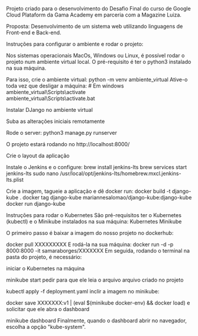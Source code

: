 Projeto criado para o desenvolvimento do Desafio Final do curso de Google Cloud Plataform da Gama Academy em parceria com a Magazine Luiza.

Proposta:
Desenvolvimento de um sistema web utilizando linguagens de Front-end e Back-end.

Instruções para configurar o ambiente e rodar o projeto:

Nos sistemas operacionais MacOs, Windows ou Linux, é possível rodar o projeto num ambiente virtual local. O pré-requisito é ter o python3 instalado na sua máquina.

Para isso, crie o ambiente virtual: python -m venv ambiente_virtual
Ative-o toda vez que desligar a máquina: # Em windows
ambiente_virtual\Scripts\activate    
ambiente_virtual\Scripts\activate.bat

Instalar DJango no ambiente virtual

Suba as alterações iniciais remotamente

Rode o server: python3 manage.py runserver

O projeto estará rodando no http://localhost:8000/

Crie o layout da aplicação

Instale o Jenkins e o configure:
brew install jenkins-lts
brew services start jenkins-lts
sudo nano /usr/local/opt/jenkins-lts/homebrew.mxcl.jenkins-lts.plist

Crie a imagem, tagueie a aplicação e dê docker run:
docker build -t django-kube .
docker tag django-kube mariannesalomao/django-kube:django-kube
docker run django-kube

Instruções para rodar o Kubernetes
São pré-requisitos ter o Kubernetes (kubectl) e o Minikube instalados na sua máquina:
Kubernetes
Minikube

O primeiro passo é baixar a imagem do nosso projeto no dockerhub:

docker pull XXXXXXXXX
E rodá-la na sua máquina:
docker run -d -p 8000:8000 -it samaraborges/XXXXXXX
Em seguida, rodando o terminal na pasta do projeto, é necessário:

iniciar o Kubernetes na máquina

minikube start
pedir para que ele leia o arquivo arquivo criado no projeto

kubectl apply -f deployment.yaml
inclir a imagem no minikube:

docker save XXXXXXX:v1 | (eval $(minikube docker-env) && docker load) e solicitar que ele abra o dashboard

minikube dashboard
Finalmente, quando o dashboard abrir no navegador, escolha a opção "kube-system".

